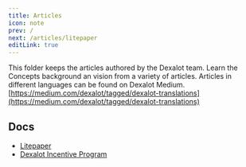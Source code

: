 ```yaml
---
title: Articles
icon: note
prev: /
next: /articles/litepaper
editLink: true
---
```


This folder keeps the articles authored by the Dexalot team.  Learn the Concepts background an vision from a variety of articles.  Articles in different languages can be found on Dexalot Medium.  [https://medium.com/dexalot/tagged/dexalot-translations](https://medium.com/dexalot/tagged/dexalot-translations)

## Docs

* [Litepaper](/articles/litepaper)
* [Dexalot Incentive Program](/articles/dip)
